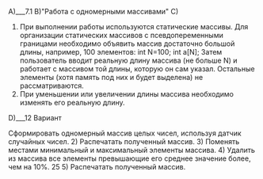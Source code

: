 A)___7.1
B)"Работа с одномерными массивами"
C)
1) При выполнении работы используются статические
массивы. Для организации статических массивов с
псевдопеременными границами необходимо объявить массив
достаточно большой длины, например, 100 элементов:
int N=100;
int a[N];
Затем пользователь вводит реальную длину массива (не
больше N) и работает с массивом той длины, которую он сам
указал. Остальные элементы (хотя память под них и будет
выделена) не рассматриваются.
2) При уменьшении или увеличении длины массива необходимо
изменять его реальную длину.

D)___12 Вариант

Сформировать одномерный массив целых чисел,
используя датчик случайных чисел.
2) Распечатать полученный массив.
3) Поменять местами минимальный и максимальный элементы
массива.
4) Удалить из массива все элементы превышающие его
среднее значение более, чем на 10%.
25
5) Распечатать полученный массив.
